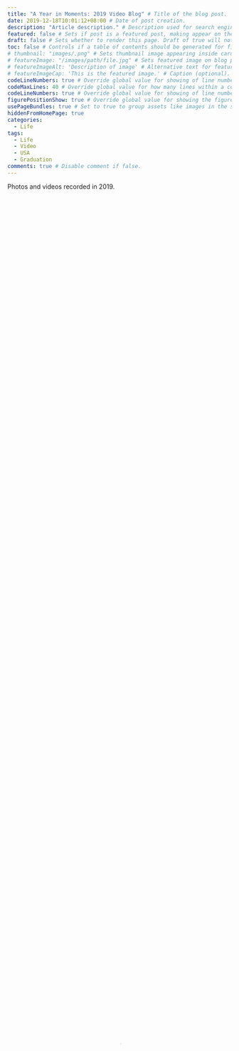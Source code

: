 ```yaml
---
title: "A Year in Moments: 2019 Video Blog" # Title of the blog post.
date: 2019-12-18T10:01:12+08:00 # Date of post creation.
description: "Article description." # Description used for search engine.
featured: false # Sets if post is a featured post, making appear on the home page side bar.
draft: false # Sets whether to render this page. Draft of true will not be rendered.
toc: false # Controls if a table of contents should be generated for first-level links automatically.
# thumbnail: "images/.png" # Sets thumbnail image appearing inside card on homepage.
# featureImage: "/images/path/file.jpg" # Sets featured image on blog post.
# featureImageAlt: 'Description of image' # Alternative text for featured image.
# featureImageCap: 'This is the featured image.' # Caption (optional).
codeLineNumbers: true # Override global value for showing of line numbers within code block.
codeMaxLines: 40 # Override global value for how many lines within a code block before auto-collapsing.
codeLineNumbers: true # Override global value for showing of line numbers within code block.
figurePositionShow: true # Override global value for showing the figure label.
usePageBundles: true # Set to true to group assets like images in the same folder as this post.
hiddenFromHomePage: true
categories:
  - Life
tags:
  - Life
  - Video
  - USA
  - Graduation
comments: true # Disable comment if false.
---
```


Photos and videos recorded in 2019.

<!--more-->

<video id="video" controls="" preload="auto" poster="cover.png" width=100% height=100%>
    <source
            id="mp4"
            src="https://github.com/Jerrysmd/Jerrysmd.github.io/releases/download/video/2019-memory.mp4"
            type="video/mp4"> 
</video>
